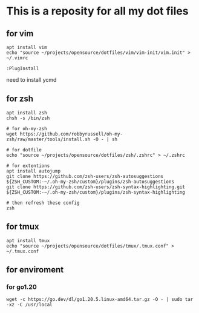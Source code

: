 # This is a reposity for all my dot files
## for vim
```
apt install vim
echo "source ~/projects/opensource/dotfiles/vim/vim-init/vim.init" > ~/.vimrc

:PlugInstall
```
need to install ycmd

## for zsh
```
apt install zsh
chsh -s /bin/zsh

# for oh-my-zsh
wget https://github.com/robbyrussell/oh-my-zsh/raw/master/tools/install.sh -O - | sh

# for dotfile
echo "source ~/projects/opensource/dotfiles/zsh/.zshrc" > ~/.zshrc

# for extentions
apt install autojump
git clone https://github.com/zsh-users/zsh-autosuggestions ${ZSH_CUSTOM:-~/.oh-my-zsh/custom}/plugins/zsh-autosuggestions
git clone https://github.com/zsh-users/zsh-syntax-highlighting.git ${ZSH_CUSTOM:-~/.oh-my-zsh/custom}/plugins/zsh-syntax-highlighting

# then refresh these config
zsh
```

## for tmux
```
apt install tmux
echo "source ~/projects/opensource/dotfiles/tmux/.tmux.conf" > ~/.tmux.conf
```

## for enviroment
### for go1.20
```
wget -c https://go.dev/dl/go1.20.5.linux-amd64.tar.gz -O - | sudo tar -xz -C /usr/local
```
